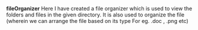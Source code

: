 **fileOrganizer**
Here I have created a file organizer which is used to view the folders and files in the given directory.
It is also used to organize the file (wherein we can arrange the file based on its type For eg. .doc , .png etc) 